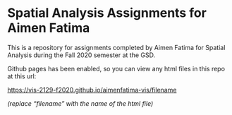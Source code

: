 # Spatial Analysis Assignments for Aimen Fatima

This is a repository for assignments completed by Aimen Fatima for Spatial Analysis during the Fall 2020 semester at the GSD.

Github pages has been enabled, so you can view any html files in this repo at this url:

https://vis-2129-f2020.github.io/aimenfatima-vis/filename

*(replace “filename” with the name of the html file)*
